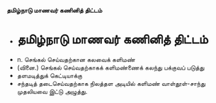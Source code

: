 **தமிழ்நாடு மாணவர் கணினித் திட்டம்**
- # தமிழ்நாடு மாணவர் கணினித் திட்டம்
- n. செங்கல் செய்வதற்கான கலவைக் களிமண்
- (வினை.) செங்கல் செய்வதற்காகக் களிமண்ணைக் கலந்து பக்குவப் படுத்து
- தளமடித்துக் கெட்டியாக்கு
- சந்தடித் தடைசெய்வதற்காக நிலத்தள அடியில் களிமண் வாள்தூள்-சாந்து முதலியவை இட்டு அழுத்து.

